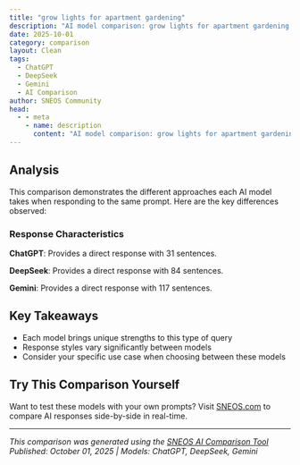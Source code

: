 ```yaml
---
title: "grow lights for apartment gardening"
description: "AI model comparison: grow lights for apartment gardening..."
date: 2025-10-01
category: comparison
layout: Clean
tags:
  - ChatGPT
  - DeepSeek
  - Gemini
  - AI Comparison
author: SNEOS Community
head:
  - - meta
    - name: description
      content: "AI model comparison: grow lights for apartment gardening..."
---
```


<ChatComparison
  title="grow lights for apartment gardening"
  prompt="grow lights for apartment gardening"
  :responses='{
    "ChatGPT": "Growing plants indoors in an apartment setting can be very rewarding, and using grow lights is an excellent way to provide your plants with the light they need. Here are some recommendations and tips for choosing and using grow lights for apartment gardening:\n\n### Types of Grow Lights:\n1. **LED Grow Lights**\n   - Energy-efficient and long-lasting.\n   - Produce less heat, making them suitable for small spaces.\n   - Available in full-spectrum options that mimic natural sunlight.\n   - Ideal for most indoor plants including herbs, vegetables, and flowers.\n\n2. **Fluorescent Grow Lights (T5, T8)**\n   - Affordable and widely available.\n   - Good for seedlings and low-light plants.\n   - Produce some heat but less than incandescent bulbs.\n   - Typically used for smaller or low-height growing areas.\n\n3. **Incandescent Grow Lights**\n   - Not recommended due to high heat output and inefficiency.\n   - Can damage plants if placed too close.\n\n4. **High-Intensity Discharge (HID) Lights (MH, HPS)**\n   - More commonly used in large-scale setups.\n   - Produce a lot of heat and require ventilation.\n   - Usually not ideal for apartments.\n\n### Features to Look for:\n- **Full Spectrum:** Mimics natural sunlight; good for all stages of plant growth.\n- **Adjustable Intensity:** Allows you to control light strength depending on your plant\u2019s needs.\n- **Size and Mounting:** Choose a light size that fits your growing space; clamp lights or adjustable hangers can help with positioning.\n- **Timer:** Helps automate lighting schedules.\n\n### Tips for Apartment Gardening with Grow Lights:\n- **Light Duration:** Most indoor plants need 12-16 hours of light per day.\n- **Distance from Plants:** Generally, keep LED lights 12-24 inches above the plants; adjust depending on light intensity.\n- **Ventilation:** Though LEDs run cool, make sure your apartment has some airflow to avoid mold or heat buildup.\n- **Reflective Surfaces:** Use white walls or reflective materials to maximize light usage.\n\n### Popular Grow Light Products for Apartments:\n1. **Viparspectra LED Grow Light**\n2. **GE BR30 LED Grow Light Bulbs for Spotlights**\n3. **Hydrofarm Agrobrite T5 Fluorescent Grow Light**\n4. **Spider Farmer SF Series LED Grow Lights**\n\nIf you tell me what plants you want to grow or the size of your space, I can provide more specific recommendations!",
    "DeepSeek": "Of course! Growing plants in an apartment with grow lights is a fantastic way to bring gardening indoors, regardless of your natural light situation. Here\u2019s a comprehensive guide to help you choose and use the right grow lights for your apartment garden.\n\n### 1. Why You Need Grow Lights in an Apartment\n\n*   **Limited Natural Light:** Apartments often have small windows, north-facing exposures, or are shaded by other buildings.\n*   **Season Extension:** Grow year-round, not just in the summer.\n*   **Control:** You control the intensity and duration of light, giving your plants perfect conditions.\n*   **Grow Anything:** From herbs on your counter to tropical plants in a dark corner, you aren\u0027t limited by your apartment\u0027s layout.\n\n---\n\n### 2. Types of Grow Lights (The Best Options for Apartments)\n\nFor apartment gardeners, the key factors are **size, heat output, energy efficiency, and cost.** Here are the most common and suitable types:\n\n#### **A. LED (Light Emitting Diode) - *The Top Choice for Most Apartment Gardeners***\n\n*   **Pros:**\n    *   **Highly Energy Efficient:** Uses very little electricity.\n    *   **Low Heat Output:** Safe to place close to plants without burning them.\n    *   **Full-Spectrum Options:** Most modern LED grow lights are \u0022full-spectrum\u0022 (appearing white), which is great for all growth stages and is easy on the eyes.\n    *   **Long Lifespan:** Can last for 50,000 hours or more.\n    *   **Sleek Designs:** Many come as slim panels, bars, or even household-style bulbs.\n*   **Cons:**\n    *   Higher upfront cost (though prices have dropped significantly).\n*   **Best For:** **Almost everything.** Seed starting, herbs, leafy greens, microgreens, and even fruiting plants like peppers and tomatoes.\n\n#### **B. Fluorescent Lights - *The Classic, Budget-Friendly Choice***\n\nThis category includes T5, T8, and CFLs (Compact Fluorescent Lights).\n\n*   **Pros:**\n    *   **Inexpensive:** Cheaper initial investment than LED.\n    *   **Cool Operation:** They don\u0027t get as hot as other older tech (like HIDs).\n    *   **Good for Seedlings \u0026 Herbs:** Excellent for plants that don\u0027t require intense light.\n*   **Cons:**\n    *   Less energy-efficient than LED.\n    *   Shorter lifespan than LED.\n    *   T5 HO (High Output) fixtures can be bulky.\n*   **Best For:** **Seed starting, microgreens, herbs, and low-light houseplants.** A simple CFL bulb in a desk lamp can work for a single basil plant.\n\n#### **What About Other Types?**\n\n*   **HID (High-Intensity Discharge):** These are the powerful lights used by commercial growers. They are **generally not suitable for apartments** because they are very hot, use a lot of electricity, and require bulky ballasts and venting systems.\n\n---\n\n### 3. Key Features to Look For\n\n1.  **Light Spectrum:**\n    *   **Full-Spectrum (White Light):** The best all-around choice. It mimics the sun and supports all stages of plant growth. It\u0027s also the most pleasant for living spaces.\n    *   **Blurple Lights:** Older or cheaper LEDs that emit a pinkish-purple light. They are effective but the color can be harsh in a home. **Recommendation: Stick with full-spectrum white lights for your apartment.**\n\n2.  **Intensity (PPFD):** This is a measure of how much usable light reaches your plant.\n    *   **Low Light (100-200 PPFD):** Seedlings, herbs, lettuce.\n    *   **Medium Light (200-400 PPFD):** Leafy greens, orchids, most houseplants.\n    *   **High Light (400-600\u002B PPFD):** Fruiting plants like tomatoes and peppers.\n\n3.  **Form Factor \u0026 Design:**\n    *   **Standalone Lights:** Great for a dedicated shelf or corner.\n    *   **Clip-On Lights:** Perfect for supplementing light to a single plant (e.g., a fiddle leaf fig).\n    *   **Light Bars/Panels:** Ideal for mounting under shelves or cabinets for a tiered setup.\n    *   **Household Bulb Styles:** The easiest solution\u2014just screw a grow bulb into a lamp you already own.\n\n4.  **Timer Function:** This is a game-changer! A built-in timer allows you to automate your light cycle (e.g., 16 hours on, 8 hours off), ensuring consistency and freeing you from having to remember to turn it on and off.\n\n---\n\n### 4. Setting Up Your Apartment Grow Light System\n\n**Step 1: Choose Your Plants**\nWhat you want to grow determines the light you need.\n*   **Easy Mode:** Herbs (basil, mint, parsley), leafy greens (lettuce, spinach), microgreens, and low-light houseplants (Pothos, Snake Plants).\n*   **Advanced Mode:** Fruiting plants (tomatoes, peppers, strawberries), high-light houseplants (Fiddle Leaf Figs, Succulents).\n\n**Step 2: Calculate Your Space**\n*   A single small light can service a herb garden on a kitchen counter.\n*   A multi-tiered shelf with lights on each level can be a highly productive \u0022food factory.\u0022\n\n**Step 3: Hang and Adjust the Light**\n*   **Distance is Critical:** Start with the light **12-18 inches (30-45 cm)** above the tops of your plants. LEDs can often be closer (6-12 inches).\n*   **Watch Your Plants:** If they become leggy and stretched, the light is too far. If leaves are bleaching or curling, the light is too close.\n*   **Adjustability:** Get a light with adjustable height or use adjustable hangers (like ratchet ropes) so you can raise it as plants grow.\n\n---\n\n### 5. Recommended Setup Ideas\n\n| Your Goal | Recommended Setup | Example Products/Styles |\n| :--- | :--- | :--- |\n| ****Small Herb Garden on Counter**** | A 2-foot, 2-bulb T5 fixture or a small rectangular LED panel. | **Barrina, SunBlaster** LED strips or T5s. |\n| ****Seed Starting \u0026 Microgreens**** | A wire shelving unit with T5 or LED light bars mounted on the underside of each shelf. | **VIVOSUN, Gardener\u0027s Supply Company** shelving kits. |\n| ****Single Houseplant Boost**** | A single, stylish clip-on LED grow light. | **Soltech Solutions** (high-end), **GE** or **Feit Electric** grow bulbs in a nice architect lamp. |\n| ****Serious Vegetable Growing**** | A sturdy shelf or dedicated space with high-quality, full-spectrum LED panels. | **Spider Farmer, Mars Hydro, VIPARSPECTRA** |\n\n### 6. A Note on Aesthetics and Living\n\nSince this is your home, not a warehouse, consider how the lights look.\n\n*   **Full-spectrum LEDs** look like bright, pleasant white light, not an alien purple glow.\n*   **Tidy Cables:** Use zip ties or cord covers to manage wires.\n*   **Placement:** Integrate your garden into a bookshelf, a dedicated nook, or even as a piece of living art on your wall.\n\n**Final Pro Tip:** Start simple! You don\u0027t need a huge investment to begin. A single **GE Brute LED Grow Bulb** ($15-20) screwed into a lamp you already have is enough to grow a pot of fresh basil all winter long. Happy growing",
    "Gemini": "Okay, let\u0027s talk grow lights for apartment gardening! This is a fantastic way to bring the joy of gardening indoors, especially when natural light is limited.  Here\u0027s a breakdown of everything you need to know:\n\n**1. Why Use Grow Lights?**\n\n*   **Supplement or Replace Sunlight:** Apartments often lack sufficient or consistent sunlight. Grow lights provide the necessary energy for plants to photosynthesize and thrive.\n*   **Control:** You have complete control over the light intensity and duration, allowing you to optimize growth for specific plants.\n*   **Extend the Growing Season:** Grow plants year-round, regardless of outdoor weather.\n*   **Grow a Wider Variety of Plants:** Grow plants that require more sunlight than your apartment naturally provides.\n\n**2. Types of Grow Lights**\n\nHere\u0027s a look at the most common types of grow lights, their pros, and cons:\n\n*   **LEDs (Light Emitting Diodes):**\n    *   **Pros:**\n        *   **Energy Efficient:** Use significantly less energy than other types.\n        *   **Long Lifespan:** Last for thousands of hours.\n        *   **Low Heat Emission:** Less likely to burn plants or significantly raise room temperature.\n        *   **Customizable Spectrum:** Available in full-spectrum or targeted spectrums for specific plant needs (vegetative vs. flowering).\n        *   **Quiet:** No noisy fans or ballasts in most modern LEDs.\n    *   **Cons:**\n        *   **Initial Cost:** Can be more expensive upfront, but long-term cost savings due to energy efficiency.\n        *   **Quality Variation:** Performance varies greatly depending on the manufacturer and quality of the diodes.  Do your research.\n    *   **Best For:** All types of plants, from herbs and vegetables to flowering plants. The best choice for most home gardeners.\n\n*   **Fluorescent (CFLs - Compact Fluorescent Lamps and T5/T8 Tubes):**\n    *   **Pros:**\n        *   **Affordable:** Relatively inexpensive to purchase.\n        *   **Low Heat Emission:** Less heat than HID lights.\n        *   **Good for Seedlings and Leafy Greens:** Effective for starting seeds and growing plants that don\u0027t need intense light.\n    *   **Cons:**\n        *   **Less Energy Efficient than LEDs:** More energy consumption.\n        *   **Shorter Lifespan than LEDs:** Need to be replaced more frequently.\n        *   **Less Intense Light:** Not ideal for plants that require strong light for flowering or fruiting.\n        *   **Contain Mercury:** Requires careful disposal.\n    *   **Best For:** Seed starting, leafy greens, herbs, and plants with low light requirements. Good for smaller setups.\n\n*   **High-Intensity Discharge (HID) (MH - Metal Halide, HPS - High-Pressure Sodium):**\n    *   **Pros:**\n        *   **High Light Output:** Very powerful light for large plants and flowering/fruiting.\n    *   **Cons:**\n        *   **High Heat Emission:** Requires ventilation to prevent overheating.\n        *   **High Energy Consumption:** Most expensive to operate.\n        *   **Shorter Lifespan:** Need to be replaced more frequently than LEDs.\n        *   **Bulky Equipment:** Requires a ballast, reflector, and cooling system.\n        *   **Not Ideal for Small Spaces:** Too powerful and hot for typical apartments.\n    *   **Best For:** Professional growers or those with very large growing spaces that require intense light.  Generally not recommended for apartment gardening.\n\n**3. Choosing the Right Light for Your Plants**\n\n*   **Plant Type:** Different plants have different light requirements.\n    *   **Low-Light Plants:** Snake plants, ZZ plants, pothos can tolerate low light and might only need supplemental light for optimal growth.\n    *   **Medium-Light Plants:** Herbs like basil and mint, leafy greens, some succulents, and many houseplants will benefit from a good grow light.\n    *   **High-Light Plants:** Vegetables like tomatoes, peppers, and fruiting plants require strong light to flower and produce fruit.\n*   **Growth Stage:**\n    *   **Seedlings:** Need gentler light, so lower intensity is best.\n    *   **Vegetative Growth:** Requires more blue light for leafy growth.\n    *   **Flowering/Fruiting:** Requires more red light for bud formation and fruit development. Many full-spectrum LEDs are suitable for all stages.\n*   **Growing Space:** The size of your growing area will determine the wattage and coverage you need.\n\n**4. Light Spectrum and Color Temperature**\n\n*   **Full Spectrum:** Mimics natural sunlight and contains all the colors of the rainbow. Good for all-purpose growing. Look for LEDs that advertise full spectrum.\n*   **Blue Light:** Promotes vegetative growth (leaf and stem development). Color temperatures around 6500K are typically used for this stage.\n*   **Red Light:** Promotes flowering and fruiting. Color temperatures around 2700K-3000K are often used during the flowering stage.\n*   **Color Temperature (Kelvin - K):**  A measure of the color of the light. Higher Kelvin values (e.g., 6500K) are cooler, bluer light. Lower Kelvin values (e.g., 2700K) are warmer, redder light.\n\n**5. Measuring Light Intensity and Distance**\n\n*   **Wattage:**  A measure of power consumption.  Higher wattage generally means more light output, but it\u0027s not the only factor. LEDs are more efficient, so they produce more light per watt.\n*   **PAR (Photosynthetically Active Radiation):**  A measure of the light that plants can actually use for photosynthesis.  This is a more accurate way to compare light intensity. Look for PAR values in the product descriptions or reviews.\n*   **PPFD (Photosynthetic Photon Flux Density):** Measures the amount of PAR reaching a specific area (micromoles per square meter per second - \u00B5mol/m\u00B2/s).  This is the most accurate measurement.\n\n*   **Distance:** The distance between the light and the plants is crucial. Too close, and you risk burning the plants. Too far, and the light intensity will be too weak.  Refer to the manufacturer\u0027s recommendations for the ideal distance.  You can use a light meter (lux meter or PAR meter) to measure the light intensity at the plant\u0027s level and adjust the distance accordingly.\n\n**6. Types of Grow Light Setups**\n\n*   **Clip-On Grow Lights:** Easy to attach to shelves or tables. Good for small plants or supplementing natural light.\n*   **Standing Grow Lights:** Adjustable height and angle. Versatile for various plants and growing spaces.\n*   **Shelf Grow Lights:**  Shelving units with integrated grow lights. Great for maximizing space and growing multiple plants.\n*   **Grow Tents:** Enclosed spaces with reflective interiors and ventilation. Provide optimal control over light, temperature, and humidity.\n*   **Under-Cabinet Grow Lights:** Slim lights designed to mount under kitchen cabinets. Ideal for growing herbs and leafy greens.\n\n**7. Key Considerations for Apartment Gardening**\n\n*   **Space:** Measure your growing area and choose lights that fit comfortably.\n*   **Budget:** Grow lights range in price. Set a budget and research the best options within your price range.\n*   **Energy Consumption:** Consider the energy costs of different types of lights, especially if you\u0027ll be using them for extended periods.\n*   **Heat:** Manage heat output, especially with HID lights. LEDs are generally much cooler.\n*   **Timer:** Use a timer to automate the light cycle. Most plants need 12-16 hours of light per day.\n*   **Ventilation:** Ensure adequate ventilation to prevent mold and mildew growth.\n*   **Safety:** Follow all safety precautions when using electrical equipment.\n\n**8. Recommended Products (Examples - Always do your research and read reviews):**\n\n*   **For small spaces/seedlings:**\n    *   **SANSI LED Grow Light Bulb:** Good for individual plants or small groups. Screw-in bulbs.\n    *   **MARS HYDRO TS 600W LED Grow Light:**  Small, efficient LED panel.\n*   **For larger spaces/vegetables/flowering:**\n    *   **Spider Farmer SF-1000 LED Grow Light:**  Popular and effective LED panel.\n    *   **VIVOSUN VS1000 LED Grow Light:** Another well-regarded LED panel.\n*   **For under-cabinet/herbs:**\n    *   **GE Lighting Grow Light LED Strip:**  Slim and easy to install.\n\n**9. Tips for Success**\n\n*   **Start Simple:** Begin with a small setup and gradually expand as you gain experience.\n*   **Research Your Plants:** Understand the specific light, water, and nutrient requirements of your plants.\n*   **Monitor Your Plants:** Observe your plants closely for signs of stress, such as yellowing leaves, stunted growth, or leggy stems.\n*   **Adjust as Needed:** Experiment with light intensity, distance, and duration to find the optimal conditions for your plants.\n*   **Don\u0027t Overwater:** Overwatering is a common problem in indoor gardening.\n*   **Use Good-Quality Soil:** Choose a well-draining potting mix.\n*   **Fertilize Regularly:** Provide your plants with the nutrients they need.\n\n**In summary, LEDs are generally the best choice for apartment gardening due to their energy efficiency, low heat output, and customizable spectrums.  Consider the size of your growing area, the type of plants you want to grow, and your budget when selecting a grow light. Happy growing!**\n"
  }'
  published-date="18:02"
/>

## Analysis

This comparison demonstrates the different approaches each AI model takes when responding to the same prompt. Here are the key differences observed:

### Response Characteristics

**ChatGPT**: Provides a direct response with 31 sentences. 

**DeepSeek**: Provides a direct response with 84 sentences. 

**Gemini**: Provides a direct response with 117 sentences. 

## Key Takeaways

- Each model brings unique strengths to this type of query
- Response styles vary significantly between models
- Consider your specific use case when choosing between these models

## Try This Comparison Yourself

Want to test these models with your own prompts? Visit [SNEOS.com](https://sneos.com) to compare AI responses side-by-side in real-time.

---

*This comparison was generated using the [SNEOS AI Comparison Tool](https://sneos.com)*
*Published: October 01, 2025 | Models: ChatGPT, DeepSeek, Gemini*
